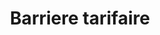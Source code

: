 ---
title: Barriere tarifaire
longTitle: 'Barrière tarifaire'
tags:
- gccommon
french:
- "[[Tariff barriers]]"
---